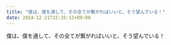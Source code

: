 ```yaml
---
title: "僕は、僕を通して、その全てが繋がればいいと、そう望んでいる！"
date: 2024-12-21T15:35:12+09:00
---
```

僕は、僕を通して、その全てが繋がればいいと、そう望んでいる！
